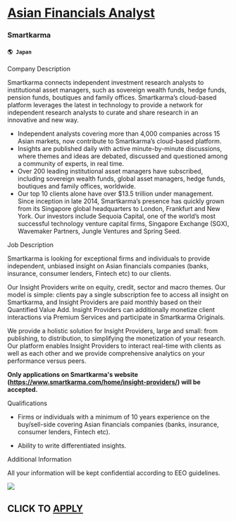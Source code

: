 # [Asian Financials Analyst](https://www.remotewlb.com/apply/asian-financials-analyst-31214)  
### Smartkarma  
#### `🌎 Japan`  

  
  

Company Description

Smartkarma connects independent investment research analysts to institutional asset managers, such as sovereign wealth funds, hedge funds, pension funds, boutiques and family offices. Smartkarma’s cloud-based platform leverages the latest in technology to provide a network for independent research analysts to curate and share research in an innovative and new way.

  * Independent analysts covering more than 4,000 companies across 15 Asian markets, now contribute to Smartkarma’s cloud-based platform.
  * Insights are published daily with active minute-by-minute discussions, where themes and ideas are debated, discussed and questioned among a community of experts, in real time.
  * Over 200 leading institutional asset managers have subscribed, including sovereign wealth funds, global asset managers, hedge funds, boutiques and family offices, worldwide.
  * Our top 10 clients alone have over $13.5 trillion under management. Since inception in late 2014, Smartkarma’s presence has quickly grown from its Singapore global headquarters to London, Frankfurt and New York. Our investors include Sequoia Capital, one of the world’s most successful technology venture capital firms, Singapore Exchange (SGX), Wavemaker Partners, Jungle Ventures and Spring Seed. 

  
  

Job Description

Smartkarma is looking for exceptional firms and individuals to provide independent, unbiased insight on Asian financials companies (banks, insurance, consumer lenders, Fintech etc) to our clients.

Our Insight Providers write on equity, credit, sector and macro themes. Our model is simple: clients pay a single subscription fee to access all insight on Smartkarma, and Insight Providers are paid monthly based on their Quantified Value Add. Insight Providers can additionally monetize client interactions via Premium Services and participate in Smartkarma Originals.

We provide a holistic solution for Insight Providers, large and small: from publishing, to distribution, to simplifying the monetization of your research. Our platform enables Insight Providers to interact real-time with clients as well as each other and we provide comprehensive analytics on your performance versus peers.

**Only applications on Smartkarma's website (https://www.smartkarma.com/home/insight-providers/) will be accepted.**

  
  

Qualifications

  * Firms or individuals with a minimum of 10 years experience on the buy/sell-side covering Asian financials companies (banks, insurance, consumer lenders, Fintech etc).

  * Ability to write differentiated insights.

  
  

Additional Information

All your information will be kept confidential according to EEO guidelines.

![](https://remotive.com/job/track/1899852/blank.gif?source=public_api)  
## CLICK TO [APPLY](https://www.remotewlb.com/apply/asian-financials-analyst-31214)

